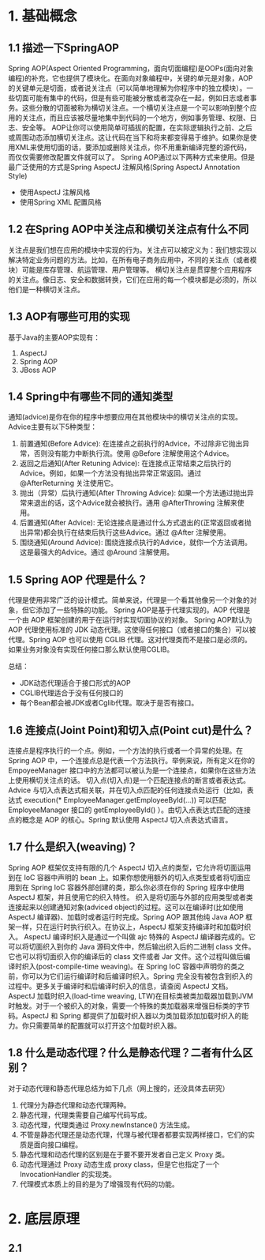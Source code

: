 
# 1. 基础概念

## 1.1 描述一下SpringAOP

Spring AOP(Aspect Oriented Programming，面向切面编程)是OOPs(面向对象编程)的补充，它也提供了模块化。在面向对象编程中，关键的单元是对象，AOP的关键单元是切面，或者说关注点（可以简单地理解为你程序中的独立模块）。一些切面可能有集中的代码，但是有些可能被分散或者混杂在一起，例如日志或者事务。这些分散的切面被称为横切关注点。一个横切关注点是一个可以影响到整个应用的关注点，而且应该被尽量地集中到代码的一个地方，例如事务管理、权限、日志、安全等。
AOP让你可以使用简单可插拔的配置，在实际逻辑执行之前、之后或周围动态添加横切关注点。这让代码在当下和将来都变得易于维护。如果你是使用XML来使用切面的话，要添加或删除关注点，你不用重新编译完整的源代码，而仅仅需要修改配置文件就可以了。
Spring AOP通过以下两种方式来使用。但是最广泛使用的方式是Spring AspectJ 注解风格(Spring AspectJ Annotation Style)

- 使用AspectJ 注解风格
- 使用Spring XML 配置风格

## 1.2 在Spring AOP中关注点和横切关注点有什么不同

关注点是我们想在应用的模块中实现的行为。关注点可以被定义为：我们想实现以解决特定业务问题的方法。比如，在所有电子商务应用中，不同的关注点（或者模块）可能是库存管理、航运管理、用户管理等。
横切关注点是贯穿整个应用程序的关注点。像日志、安全和数据转换，它们在应用的每一个模块都是必须的，所以他们是一种横切关注点。

## 1.3 AOP有哪些可用的实现

基于Java的主要AOP实现有：

1. AspectJ
2. Spring AOP
3. JBoss AOP

## 1.4 Spring中有哪些不同的通知类型

通知(advice)是你在你的程序中想要应用在其他模块中的横切关注点的实现。Advice主要有以下5种类型：

1. 前置通知(Before Advice): 在连接点之前执行的Advice，不过除非它抛出异常，否则没有能力中断执行流。使用 @Before 注解使用这个Advice。
2. 返回之后通知(After Retuning Advice): 在连接点正常结束之后执行的Advice。例如，如果一个方法没有抛出异常正常返回。通过 @AfterReturning 关注使用它。
3. 抛出（异常）后执行通知(After Throwing Advice): 如果一个方法通过抛出异常来退出的话，这个Advice就会被执行。通用 @AfterThrowing 注解来使用。
4. 后置通知(After Advice): 无论连接点是通过什么方式退出的(正常返回或者抛出异常)都会执行在结束后执行这些Advice。通过 @After 注解使用。
5. 围绕通知(Around Advice): 围绕连接点执行的Advice，就你一个方法调用。这是最强大的Advice。通过 @Around 注解使用。

## 1.5 Spring AOP 代理是什么？

代理是使用非常广泛的设计模式。简单来说，代理是一个看其他像另一个对象的对象，但它添加了一些特殊的功能。
Spring AOP是基于代理实现的。AOP 代理是一个由 AOP 框架创建的用于在运行时实现切面协议的对象。
Spring AOP默认为 AOP 代理使用标准的 JDK 动态代理。这使得任何接口（或者接口的集合）可以被代理。Spring AOP 也可以使用 CGLIB 代理。这对代理类而不是接口是必须的。
如果业务对象没有实现任何接口那么默认使用CGLIB。

总结：

- JDK动态代理适合于接口形式的AOP
- CGLIB代理适合于没有任何接口的
- 每个Bean都会被JDK或者Cglib代理。取决于是否有接口。


## 1.6 连接点(Joint Point)和切入点(Point cut)是什么？

 连接点是程序执行的一个点。例如，一个方法的执行或者一个异常的处理。在 Spring AOP 中，一个连接点总是代表一个方法执行。举例来说，所有定义在你的 EmpoyeeManager 接口中的方法都可以被认为是一个连接点，如果你在这些方法上使用横切关注点的话。
 切入点(切入点)是一个匹配连接点的断言或者表达式。Advice 与切入点表达式相关联，并在切入点匹配的任何连接点处运行（比如，表达式 execution(* EmployeeManager.getEmployeeById(...)) 可以匹配 EmployeeManager 接口的 getEmployeeById() ）。由切入点表达式匹配的连接点的概念是 AOP 的核心。Spring 默认使用 AspectJ 切入点表达式语言。
 
 ## 1.7 什么是织入(weaving)？
 
 Spring AOP 框架仅支持有限的几个 AspectJ 切入点的类型，它允许将切面运用到在 IoC 容器中声明的 bean 上。如果你想使用额外的切入点类型或者将切面应用到在 Spring IoC 容器外部创建的类，那么你必须在你的 Spring 程序中使用 AspectJ 框架，并且使用它的织入特性。
 织入是将切面与外部的应用类型或者类连接起来以创建通知对象(adviced object)的过程。这可以在编译时(比如使用 AspectJ 编译器)、加载时或者运行时完成。Spring AOP 跟其他纯 Java AOP 框架一样，只在运行时执行织入。在协议上，AspectJ 框架支持编译时和加载时织入。
 AspectJ 编译时织入是通过一个叫做 ajc 特殊的 AspectJ 编译器完成的。它可以将切面织入到你的 Java 源码文件中，然后输出织入后的二进制 class 文件。它也可以将切面织入你的编译后的 class 文件或者 Jar 文件。这个过程叫做后编译时织入(post-compile-time weaving)。在 Spring IoC 容器中声明你的类之前，你可以为它们运行编译时和后编译时织入。Spring 完全没有被包含到织入的过程中。更多关于编译时和后编译时织入的信息，请查阅 AspectJ 文档。
 AspectJ 加载时织入(load-time weaving, LTW)在目标类被类加载器加载到JVM时触发。对于一个被织入的对象，需要一个特殊的类加载器来增强目标类的字节码。AspectJ 和 Spring 都提供了加载时织入器以为类加载添加加载时织入的能力。你只需要简单的配置就可以打开这个加载时织入器。
 
 ## 1.8 什么是动态代理？什么是静态代理？二者有什么区别？
 
 对于动态代理和静态代理总结为如下几点（网上搜的，还没具体去研究）
 
 1. 代理分为静态代理和动态代理两种。
 2. 静态代理，代理类需要自己编写代码写成。
 3. 动态代理，代理类通过 Proxy.newInstance() 方法生成。
 4. 不管是静态代理还是动态代理，代理与被代理者都要实现两样接口，它们的实质是面向接口编程。
 5. 静态代理和动态代理的区别是在于要不要开发者自己定义 Proxy 类。
 6. 动态代理通过 Proxy 动态生成 proxy class，但是它也指定了一个 InvocationHandler 的实现类。
 7. 代理模式本质上的目的是为了增强现有代码的功能。
 
 # 2. 底层原理
 
 ## 2.1 
 